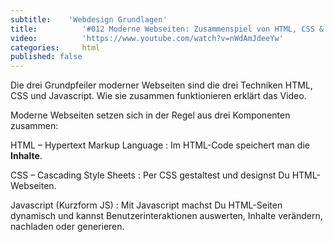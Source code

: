 ```yaml
---
subtitle:    'Webdesign Grundlagen'
title:          '#012 Moderne Webseiten: Zusammenspiel von HTML, CSS & Javascript'
video:          'https://www.youtube.com/watch?v=nWdAmJdeeYw'
categories:     html
published: false
---
```

Die drei Grundpfeiler moderner Webseiten sind die drei Techniken HTML, CSS und Javascript. Wie sie zusammen funktionieren erklärt das Video.
<!-- readmore -->

Moderne Webseiten setzen sich in der Regel aus drei Komponenten zusammen:

HTML – Hypertext Markup Language
:   Im HTML-Code speichert man die **Inhalte**.

CSS – Cascading Style Sheets
:   Per CSS gestaltest und designst Du HTML-Webseiten.

Javascript (Kurzform JS)
:   Mit Javascript machst Du HTML-Seiten dynamisch und kannst Benutzerinteraktionen auswerten, Inhalte verändern, nachladen oder generieren.
